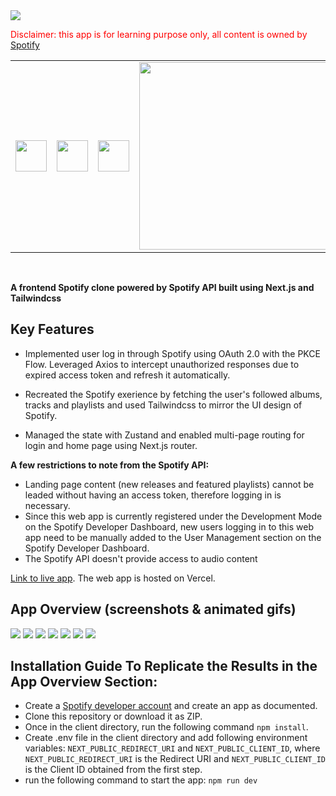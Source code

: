  <img src="https://user-images.githubusercontent.com/54665027/236880821-574dfe7f-c793-4a8b-8d02-4c3663b556ab.png" width=""> 


 
 
 <span style="color:red">Disclaimer: this app is for learning purpose only, all content is owned by [Spotify](https://open.spotify.com/) </span>
<br>
<table>
<tr>
<td ><img src="https://user-images.githubusercontent.com/54665027/236881205-8fe1e680-05c9-4b36-91e2-156f268dc0c0.png" width="50" > </td> 

<td><img src="https://user-images.githubusercontent.com/54665027/231562214-78102b25-036c-417e-b222-bcf6ce9d46b6.png" width="50"> </td>
<td><img src="https://user-images.githubusercontent.com/54665027/236884255-cff0240c-824b-4736-8419-aaef39a07ace.png" width="50"> </td>
<td><img src="https://user-images.githubusercontent.com/54665027/236882227-211e1869-d734-4161-ab6c-a219f790073d.png" width="300"> </td>
</tr>

</table>
<br>


 **A frontend Spotify clone powered by Spotify API built using Next.js and Tailwindcss**
 



## Key Features

* Implemented user log in through Spotify using OAuth 2.0 with the PKCE Flow. Leveraged Axios to intercept unauthorized responses due to expired access token and refresh it automatically. 

* Recreated the Spotify exerience by fetching the user's followed albums, tracks and playlists and used Tailwindcss to mirror the UI design of Spotify.

* Managed the state with Zustand and enabled multi-page routing for login and home page using Next.js router.

  

**A few restrictions to note from the Spotify API:**
* Landing page content (new releases and featured playlists) cannot be leaded without having an access token, therefore logging in is necessary.
* Since this web app is currently registered under the Development Mode on the Spotify Developer Dashboard, new users logging in to this web app need to be manually added to the User Management section on the Spotify Developer Dashboard.
*  The Spotify API doesn't provide access to audio content
 
 [Link to live app](https://clonify-majdbrt.vercel.app/). The web app is hosted on Vercel.

## App Overview (screenshots & animated gifs)
<img src="https://github.com/majdbrt/clonify/assets/54665027/80dfc23c-94e6-43d2-b3c1-3bf5d1c219d4" >


<img src="https://github.com/majdbrt/clonify/assets/54665027/68c19e8c-8dfc-48ce-9ddb-3d6ccc9483b2">


<img src="https://github.com/majdbrt/clonify/assets/54665027/46d62ef8-3529-4826-ac9f-7d85d59c43d9">


<img src="https://github.com/majdbrt/clonify/assets/54665027/0f70ea25-0d2f-445f-a5e6-e26889496a62" >


<img src="https://github.com/majdbrt/clonify/assets/54665027/68cf0149-02ea-4d21-abd0-56453ef2f281" >


<img src="https://github.com/majdbrt/clonify/assets/54665027/cfc73c00-137b-4528-81fc-75d954049d0a" >


<img src="https://github.com/majdbrt/clonify/assets/54665027/d604b4d3-c53f-496b-9fb5-8e980a25c460" >


## Installation Guide To Replicate the Results in the App Overview Section:
* Create a [Spotify developer account](https://developer.spotify.com/) and create an app as documented.
* Clone this repository or download it as ZIP.
* Once in the client directory, run the following command `npm install`.
* Create .env file in the client directory and add following environment variables: ``` NEXT_PUBLIC_REDIRECT_URI ``` and `NEXT_PUBLIC_CLIENT_ID`, where `NEXT_PUBLIC_REDIRECT_URI` is the Redirect URI and `NEXT_PUBLIC_CLIENT_ID` is the Client ID obtained from the first step.
* run the following command to start the app: `npm run dev`
